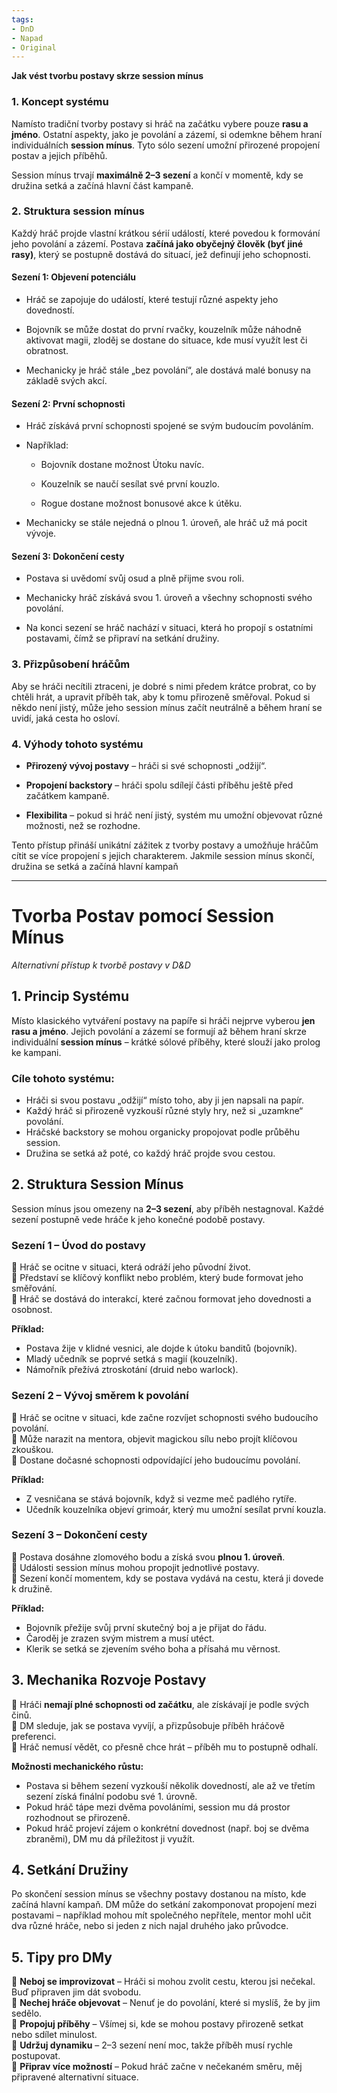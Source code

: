 ```yaml
---
tags:
- DnD
- Napad
- Original
---
```


**Jak vést tvorbu postavy skrze session mínus**

### 1. Koncept systému

Namísto tradiční tvorby postavy si hráč na začátku vybere pouze **rasu a jméno**. Ostatní aspekty, jako je povolání a zázemí, si odemkne během hraní individuálních **session mínus**. Tyto sólo sezení umožní přirozené propojení postav a jejich příběhů.

Session mínus trvají **maximálně 2–3 sezení** a končí v momentě, kdy se družina setká a začíná hlavní část kampaně.

### 2. Struktura session mínus

Každý hráč projde vlastní krátkou sérií událostí, které povedou k formování jeho povolání a zázemí. Postava **začíná jako obyčejný člověk (byť jiné rasy)**, který se postupně dostává do situací, jež definují jeho schopnosti.

#### Sezení 1: Objevení potenciálu

- Hráč se zapojuje do událostí, které testují různé aspekty jeho dovedností.
    
- Bojovník se může dostat do první rvačky, kouzelník může náhodně aktivovat magii, zloděj se dostane do situace, kde musí využít lest či obratnost.
    
- Mechanicky je hráč stále „bez povolání“, ale dostává malé bonusy na základě svých akcí.
    

#### Sezení 2: První schopnosti

- Hráč získává první schopnosti spojené se svým budoucím povoláním.
    
- Například:
    
    - Bojovník dostane možnost Útoku navíc.
        
    - Kouzelník se naučí sesílat své první kouzlo.
        
    - Rogue dostane možnost bonusové akce k útěku.
        
- Mechanicky se stále nejedná o plnou 1. úroveň, ale hráč už má pocit vývoje.
    

#### Sezení 3: Dokončení cesty

- Postava si uvědomí svůj osud a plně přijme svou roli.
    
- Mechanicky hráč získává svou 1. úroveň a všechny schopnosti svého povolání.
    
- Na konci sezení se hráč nachází v situaci, která ho propojí s ostatními postavami, čímž se připraví na setkání družiny.
    

### 3. Přizpůsobení hráčům

Aby se hráči necítili ztraceni, je dobré s nimi předem krátce probrat, co by chtěli hrát, a upravit příběh tak, aby k tomu přirozeně směřoval. Pokud si někdo není jistý, může jeho session mínus začít neutrálně a během hraní se uvidí, jaká cesta ho osloví.

### 4. Výhody tohoto systému

- **Přirozený vývoj postavy** – hráči si své schopnosti „odžijí“.
    
- **Propojení backstory** – hráči spolu sdílejí části příběhu ještě před začátkem kampaně.
    
- **Flexibilita** – pokud si hráč není jistý, systém mu umožní objevovat různé možnosti, než se rozhodne.
    

Tento přístup přináší unikátní zážitek z tvorby postavy a umožňuje hráčům cítit se více propojení s jejich charakterem. Jakmile session mínus skončí, družina se setká a začíná hlavní kampaň

---

# **Tvorba Postav pomocí Session Mínus**

_Alternativní přístup k tvorbě postavy v D&D_

## **1. Princip Systému**

Místo klasického vytváření postavy na papíře si hráči nejprve vyberou **jen rasu a jméno**. Jejich povolání a zázemí se formují až během hraní skrze individuální **session mínus** – krátké sólové příběhy, které slouží jako prolog ke kampani.

### **Cíle tohoto systému:**

-  Hráči si svou postavu „odžijí“ místo toho, aby ji jen napsali na papír.  
-  Každý hráč si přirozeně vyzkouší různé styly hry, než si „uzamkne“ povolání.  
-  Hráčské backstory se mohou organicky propojovat podle průběhu session.  
-  Družina se setká až poté, co každý hráč projde svou cestou.

## **2. Struktura Session Mínus**

Session mínus jsou omezeny na **2–3 sezení**, aby příběh nestagnoval. Každé sezení postupně vede hráče k jeho konečné podobě postavy.

### **Sezení 1 – Úvod do postavy**

🔹 Hráč se ocitne v situaci, která odráží jeho původní život.  
🔹 Představí se klíčový konflikt nebo problém, který bude formovat jeho směřování.  
🔹 Hráč se dostává do interakcí, které začnou formovat jeho dovednosti a osobnost.

**Příklad:**

- Postava žije v klidné vesnici, ale dojde k útoku banditů (bojovník).
- Mladý učedník se poprvé setká s magií (kouzelník).
- Námořník přežívá ztroskotání (druid nebo warlock).

### **Sezení 2 – Vývoj směrem k povolání**

🔹 Hráč se ocitne v situaci, kde začne rozvíjet schopnosti svého budoucího povolání.  
🔹 Může narazit na mentora, objevit magickou sílu nebo projít klíčovou zkouškou.  
🔹 Dostane dočasné schopnosti odpovídající jeho budoucímu povolání.

**Příklad:**

- Z vesničana se stává bojovník, když si vezme meč padlého rytíře.
- Učedník kouzelníka objeví grimoár, který mu umožní sesílat první kouzla.

### **Sezení 3 – Dokončení cesty**

🔹 Postava dosáhne zlomového bodu a získá svou **plnou 1. úroveň**.  
🔹 Události session mínus mohou propojit jednotlivé postavy.  
🔹 Sezení končí momentem, kdy se postava vydává na cestu, která ji dovede k družině.

**Příklad:**

- Bojovník přežije svůj první skutečný boj a je přijat do řádu.
- Čaroděj je zrazen svým mistrem a musí utéct.
- Klerik se setká se zjevením svého boha a přísahá mu věrnost.

## **3. Mechanika Rozvoje Postavy**

🔹 Hráči **nemají plné schopnosti od začátku**, ale získávají je podle svých činů.  
🔹 DM sleduje, jak se postava vyvíjí, a přizpůsobuje příběh hráčově preferenci.  
🔹 Hráč nemusí vědět, co přesně chce hrát – příběh mu to postupně odhalí.

**Možnosti mechanického růstu:**

- Postava si během sezení vyzkouší několik dovedností, ale až ve třetím sezení získá finální podobu své 1. úrovně.
- Pokud hráč tápe mezi dvěma povoláními, session mu dá prostor rozhodnout se přirozeně.
- Pokud hráč projeví zájem o konkrétní dovednost (např. boj se dvěma zbraněmi), DM mu dá příležitost ji využít.

## **4. Setkání Družiny**

Po skončení session mínus se všechny postavy dostanou na místo, kde začíná hlavní kampaň. DM může do setkání zakomponovat propojení mezi postavami – například mohou mít společného nepřítele, mentor mohl učit dva různé hráče, nebo si jeden z nich najal druhého jako průvodce.

## **5. Tipy pro DMy**

🔹 **Neboj se improvizovat** – Hráči si mohou zvolit cestu, kterou jsi nečekal. Buď připraven jim dát svobodu.  
🔹 **Nechej hráče objevovat** – Nenuť je do povolání, které si myslíš, že by jim sedělo.  
🔹 **Propojuj příběhy** – Všímej si, kde se mohou postavy přirozeně setkat nebo sdílet minulost.  
🔹 **Udržuj dynamiku** – 2–3 sezení není moc, takže příběh musí rychle postupovat.  
🔹 **Připrav více možností** – Pokud hráč začne v nečekaném směru, měj připravené alternativní situace.
